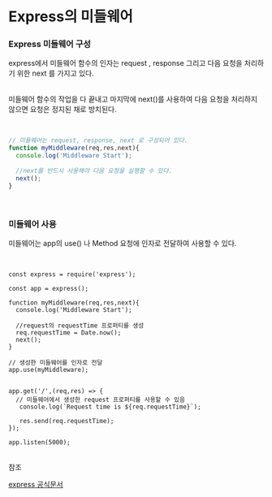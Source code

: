 # Express의 미들웨어

### Express 미들웨어 구성
express에서 미들웨어 함수의 인자는 request , response 그리고 다음 요청을 처리하기 위한 next 를 가지고 있다.<br><br>

미들웨어 함수의 작업을 다 끝내고 마지막에 next()를 사용하여 다음 요청을 처리하지 않으면 요청은 정지된 채로 방치된다.

<br>

```javascript
// 미들웨어는 request, response, next 로 구성되어 있다.
function myMiddleware(req,res,next){
  console.log('Middleware Start');
  
  //next를 반드시 사용해야 다음 요청을 실행할 수 있다.
  next();
}
```

<br>

### 미들웨어 사용

미들웨어는 app의 use() 나 Method 요청에 인자로 전달하여 사용할 수 있다.

<br>

```
const express = require('express');

const app = express();

function myMiddleware(req,res,next){
  console.log('Middleware Start');
  
  //request의 requestTime 프로퍼티를 생성
  req.requestTime = Date.now();
  next();
}

// 생성한 미들웨어를 인자로 전달
app.use(myMiddleware);


app.get('/',(req,res) => {
  // 미들웨어에서 생성한 request 프로퍼티를 사용할 수 있음
   console.log(`Request time is ${req.requestTime}`);
   
   res.send(req.requestTime);
});

app.listen(5000);

```

<br>참조<br>

[express 공식문서](https://expressjs.com/ko/guide/writing-middleware.html)
